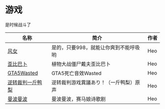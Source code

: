 # 游戏

是时候战斗了

| 名称  | 简介 | 作者 |
|-----|----|--------|
| [风女](/游戏/audios/风女998-1700831200.muyu) | 是的，只要998，就能让你爽到不能呼吸哟   |   Heo     |
| [歪比巴卜](/游戏/audios/歪比巴卜-1703473704.muyu) | 植物大战僵尸戴夫歪比巴卜 | Heo |
| [GTA5Wasted](/游戏/audios/GTA5Wasted-1706693764.muyu) | GTA5死亡音效Wasted | Heo |
| [逆转裁判一斤鸭梨](/游戏/audios/逆转裁判一斤鸭梨-1711334066.muyu) | 逆转裁判游戏異議あり！（一斤鸭梨）原声 | Heo |
| [曼波曼波](/游戏/audios/曼波曼波-1716780160.muyu) | 曼波曼波，赛马娘诗歌剧 | Heo |